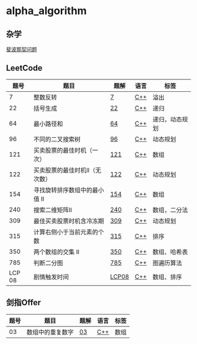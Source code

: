 # alpha_algorithm

## 杂学

[斐波那契问题](./fibonacci/readmd.md)

## LeetCode
| 题号   | 题目                           | 题解                                                    | 语言                                                    | 标签           |
| ------ | ------------------------------ | ------------------------------------------------------- | ------------------------------------------------------- | -------------- |
| 7      | 整数反转                       | [7](leetcode/7/7.md)                                    | [C++](leetcode/7/7.cpp)                                 | 溢出           |
| 22     | 括号生成                       | [22](leetcode/22/22.md)                                 | [C++](leetcode/22/22.cpp)                               | 递归           |
| 64     | 最小路径和                     | [64](leetcode/64/64.md)                                 | [C++](leetcode/64/64.cpp)                               | 递归，动态规划 |
| 96     | 不同的二叉搜索树               | [96](leetcode/96/96.md)                                 | [C++](leetcode/96/96.cpp)                               | 动态规划       |
| 121    | 买卖股票的最佳时机（一次）     | [121](leetcode/121/121.md)                              | [C++](leetcode/121/121.cpp)                             | 数组           |
| 122    | 买卖股票的最佳时机II（无次数） | [122](leetcode/122/122.md)                              | [C++](leetcode/122/122.cpp)                             | 动态规划       |
| 154    | 寻找旋转排序数组中的最小值 II  | [154](leetcode/154/154.md)                              | [C++](leetcode/154/154.cpp)                             | 数组           |
| 240    | 搜索二维矩阵II                 | [240](leetcode/LeetCode%20240.%20搜索二维矩阵II/240.md) | [C++](leetcode/LeetCode%20240.%20搜索二维矩阵II/240.md) | 数组，二分法   |
| 309    | 最佳买卖股票时机含冷冻期       | [309](leetcode/309/309.md)                              | [C++](leetcode/309/309.cpp)                             | 动态规划       |
| 315    | 计算右侧小于当前元素的个数     | [315](leetcode/315/315.md)                              | [C++](leetcode/315/315.cpp)                             | 排序           |
| 350    | 两个数组的交集 II              | [350](leetcode/350/350.md)                              | [C++](leetcode/350/350.cpp)                             | 数组、哈希表   |
| 785    | 判断二分图                     | [785](leetcode/785/785.md)                              | [C++](leetcode/785/785.cpp)                             | 图遍历算法     |
| LCP 08 | 剧情触发时间                   | [LCP08](leetcode/LCP08/LCP08.md)                        | [C++](leetcode/LCP08/LCP08.cpp)                         | 数组、排序     |


## 剑指Offer
| 题号 | 题目             | 题解                                                     | 语言                                                       | 标签 |
| ---- | ---------------- | -------------------------------------------------------- | ---------------------------------------------------------- | ---- |
| 03   | 数组中的重复数字 | [03](剑指Offer/剑指Offer%2003.%20数组中重复的数字/03.md) | [C++](剑指Offer/剑指Offer%2003.%20数组中重复的数字/03.cpp) | 数组 |
